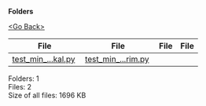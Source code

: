 **Folders**

[&lt;Go Back&gt;](../right.html)

<table><thead><tr class="header"><th><strong>File</strong></th><th><strong>File</strong></th><th><strong>File</strong></th><th><strong>File</strong></th></tr></thead><tbody><tr class="odd"><td><a href="test_min_spanning_tree_kruskal.py">test_min_...kal.py</a> </td><td><a href="test_min_spanning_tree_prim.py">test_min_...rim.py</a> </td><td></td><td></td></tr></tbody></table>

Folders: 1  
Files: 2  
Size of all files: 1696 KB
